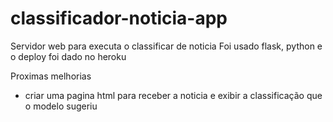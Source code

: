 # classificador-noticia-app

Servidor web para executa o classificar de noticia
Foi usado flask, python e o deploy foi dado no heroku

Proximas melhorias

 - criar uma pagina html para receber a noticia e exibir a classificação que o modelo sugeriu 
